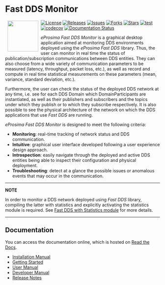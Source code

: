 # Fast DDS Monitor

<a href="http://www.eprosima.com"><img src="https://encrypted-tbn3.gstatic.com/images?q=tbn:ANd9GcSd0PDlVz1U_7MgdTe0FRIWD0Jc9_YH-gGi0ZpLkr-qgCI6ZEoJZ5GBqQ" align="left" hspace="8" vspace="2" width="100" height="100" ></a>


[![License](https://img.shields.io/github/license/eProsima/Fast-DDS-monitor.svg)](https://www.gnu.org/licenses/gpl-3.0.en.html)
[![Releases](https://img.shields.io/github/v/release/eProsima/Fast-DDS-monitor?sort=semver)](https://github.com/eProsima/Fast-DDS-monitor/releases)
[![Issues](https://img.shields.io/github/issues/eProsima/Fast-DDS-monitor.svg)](https://github.com/eProsima/Fast-DDS-monitor/issues)
[![Forks](https://img.shields.io/github/forks/eProsima/Fast-DDS-monitor.svg)](https://github.com/eProsima/Fast-DDS-monitor/network/members)
[![Stars](https://img.shields.io/github/stars/eProsima/Fast-DDS-monitor.svg)](https://github.com/eProsima/Fast-RTPS/stargazers)
[![test](https://github.com/eProsima/Fast-DDS-monitor/actions/workflows/test.yml/badge.svg)](https://github.com/eProsima/Fast-DDS-monitor/actions/workflows/test.yml)
[![codecov](https://codecov.io/gh/eProsima/Fast-DDS-monitor/branch/v3.0.0/graph/badge.svg?token=6NA5PVA9QL)](https://codecov.io/gh/eProsima/Fast-DDS-monitor)
[![Documentation Status](https://readthedocs.org/projects/fast-dds-monitor/badge/?version=latest)](https://fast-dds-monitor.readthedocs.io/en/latest/)

*eProsima Fast DDS Monitor* is a graphical desktop application aimed at monitoring DDS environments deployed using the
*eProsima Fast DDS* library.
Thus, the user can monitor in real time the status of publication/subscription communications between DDS entities.
They can also choose from a wide variety of communication parameters to be measured (latency, throughput, packet loss,
etc.), as well as record and compute in real time statistical measurements on these parameters
(mean, variance, standard deviation, etc.).

Furthermore, the user can check the status of the deployed DDS network at any time, i.e. see for each DDS
Domain which DomainParticipants are instantiated, as well as their publishers and subscribers and the topics
under which they publish or to which they subscribe respectively.
It is also possible to see the physical architecture of the network on which the DDS applications that use *Fast DDS*
are running.

*eProsima Fast DDS Monitor* is designed to meet the following criteria:

* **Monitoring**: real-time tracking of network status and DDS communication.
* **Intuitive**: graphical user interface developed following a user experience design approach.
* **Introspection**: easily navigate through the deployed and active DDS entities being able to inspect their
   configuration and physical deployment.
* **Troubleshooting**: detect at a glance the possible issues or anomalous events that may occur in the communication.

---
**NOTE**

In order to monitor a DDS network deployed using *Fast DDS* library, compiling the latter with statistics and
explicitly activating the statistics module is required. See [Fast DDS with Statistics module](https://fast-dds-monitor.readthedocs.io/en/latest/rst/getting_started/tutorial.html#fastdds-with-statistics)
for more details.

---

## Documentation

You can access the documentation online, which is hosted on [Read the Docs](https://fast-dds-monitor.readthedocs.io/en/latest/index.html).

* [Installation Manual](https://fast-dds-monitor.readthedocs.io/en/latest/rst/installation/linux.html)
* [Getting Started](https://fast-dds-monitor.readthedocs.io/en/latest/rst/getting_started/entities.html)
* [User Manual](https://fast-dds-monitor.readthedocs.io/en/latest/rst/user_manual/initialize_monitoring.html)
* [Developer Manual](https://fast-dds-monitor.readthedocs.io/en/latest/rst/developer_manual/installation/sources/linux.html)
* [Release Notes](https://fast-dds-monitor.readthedocs.io/en/latest/rst/notes/notes.html)
